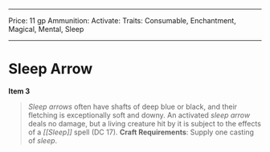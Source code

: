 
---
Price: 11 gp
Ammunition: 
Activate: 
Traits: Consumable, Enchantment, Magical, Mental, Sleep

---

# Sleep Arrow

**Item 3**

>  *Sleep arrows* often have shafts of deep blue or black, and their fletching is exceptionally soft and downy. An activated *sleep arrow* deals no damage, but a living creature hit by it is subject to the effects of a *[[Sleep]]* spell (DC 17).
**Craft Requirements**: Supply one casting of *sleep*.
